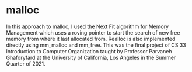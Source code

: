 # malloc
 In this approach to malloc, I used the Next Fit algorithm for Memory Management which uses a roving pointer to start the search of new free memory from where it last allocated from. Realloc is also implemented directly using mm_malloc and mm_free. This was the final project of CS 33 Introduction to Computer Organization taught by Professor Parvaneh Ghaforyfard at the University of California, Los Angeles in the Summer Quarter of 2021.
